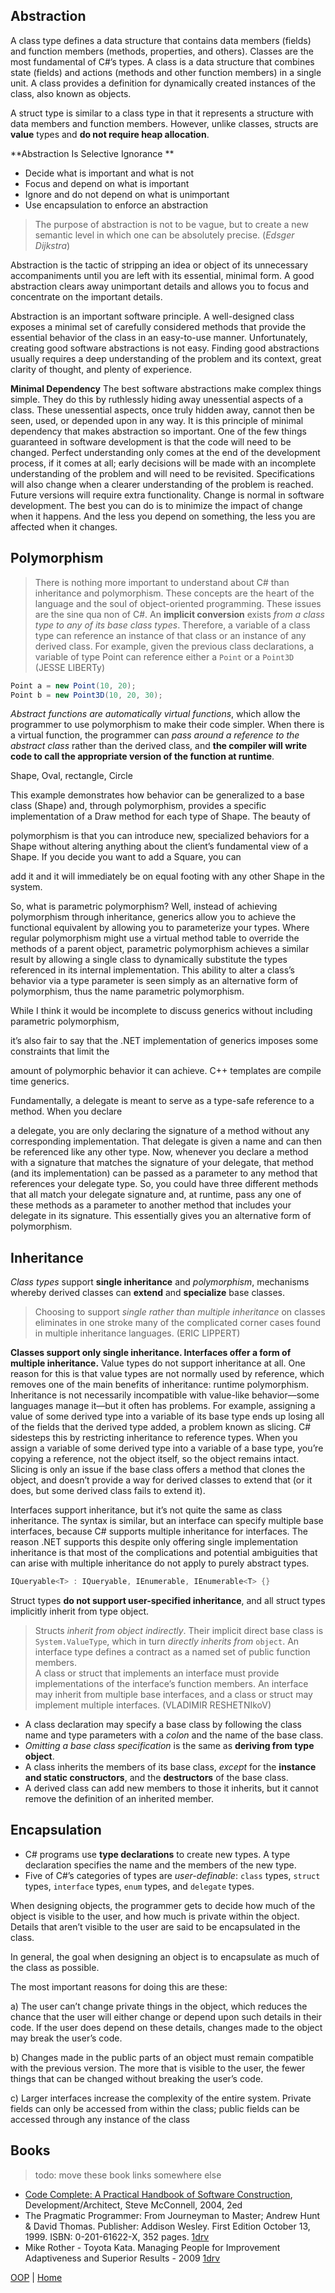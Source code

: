## Abstraction
A class type defines a data structure that contains data members (fields) and function members (methods, properties, and others). Classes are the most fundamental of C#’s types. A class is a data structure that combines state (fields) and actions (methods and other function members) in a single unit. A class provides a definition for dynamically created instances of the class, also known as objects.

A struct type is similar to a class type in that it represents a structure with data members and function members. However, unlike classes, structs are **value** types and **do not require heap allocation**. 

**Abstraction Is Selective Ignorance **
- Decide what is important and what is not 
- Focus and depend on what is important 
- Ignore and do not depend on what is unimportant 
- Use encapsulation to enforce an abstraction 

> The purpose of abstraction is not to be vague, but to create a new semantic level in which one can be absolutely precise. (_Edsger Dijkstra_) 

 Abstraction is the tactic of stripping an idea or object of its unnecessary accompaniments until you are left with its essential, minimal form. A good abstraction clears away unimportant details and allows you to focus and concentrate on the important details. 

Abstraction is an important software principle. A well-designed class exposes a minimal set of carefully considered methods that provide the essential behavior of the class in an easy-to-use manner. Unfortunately, creating good software abstractions is not easy. Finding good abstractions usually requires a deep understanding of the problem and its context, great clarity of thought, and plenty of experience. 

**Minimal Dependency** The best software abstractions make complex things simple. They do this by ruthlessly hiding away unessential aspects of a class. These unessential aspects, once truly hidden away, cannot then be seen, used, or depended upon in any way. It is this principle of minimal dependency that makes abstraction so important. One of the few things guaranteed in software development is that the code will need to be changed. Perfect understanding only comes at the end of the development process, if it comes at all; early decisions will be made with an incomplete understanding of the problem and will need to be revisited. Specifications will also change when a clearer understanding of the problem is reached. Future versions will require extra functionality. Change is normal in software development. The best you can do is to minimize the impact of change when it happens. And the less you depend on something, the less you are affected when it changes. 

## Polymorphism

> There is nothing more important to understand about C# than inheritance and polymorphism. These concepts are the heart of the language and the soul of object-oriented programming. These issues are the sine qua non of C#. An **implicit conversion** exists _from a class type to any of its base class types_. Therefore, a variable of a class type can reference an instance of that class or an instance of any derived class. For example, given the previous class declarations, a variable of type Point can reference either a `Point` or a `Point3D` (JESSE LIBERTy) 
````csharp
Point a = new Point(10, 20); 
Point b = new Point3D(10, 20, 30); 
````

_Abstract functions are automatically virtual functions_, which allow the programmer to use polymorphism to make their code simpler. When there is a virtual function, the programmer can _pass around a reference to the abstract class_ rather than the derived class, and **the compiler will write code to call the appropriate version of the function at runtime**.
 
Shape, Oval, rectangle, Circle 

This example demonstrates how behavior can be generalized to a base class (Shape) and, through polymorphism, provides a specific implementation of a Draw method for each type of Shape. The beauty of 

polymorphism is that you can introduce new, specialized behaviors for a Shape without altering anything about the client’s fundamental view of a Shape. If you decide you want to add a Square, you can 

add it and it will immediately be on equal footing with any other Shape in the system. 

So, what is parametric polymorphism? Well, instead of achieving polymorphism through inheritance, generics allow you to achieve the functional equivalent by allowing you to parameterize your types. Where regular polymorphism might use a virtual method table to override the methods of a parent object, parametric polymorphism achieves a similar result by allowing a single class to dynamically substitute the types referenced in its internal implementation. This ability to alter a class’s behavior via a type parameter is seen simply as an alternative form of polymorphism, thus the name parametric polymorphism. 

While I think it would be incomplete to discuss generics without including parametric polymorphism, 

it’s also fair to say that the .NET implementation of generics imposes some constraints that limit the 

amount of polymorphic behavior it can achieve. C++ templates are compile time generics. 

Fundamentally, a delegate is meant to serve as a type-safe reference to a method. When you declare 

a delegate, you are only declaring the signature of a method without any corresponding implementation. That delegate is given a name and can then be referenced like any other type. Now, whenever you declare a method with a signature that matches the signature of your delegate, that method (and its implementation) can be passed as a parameter to any method that references your delegate type. So, you could have three different methods that all match your delegate signature and, at runtime, pass any one of these methods as a parameter to another method that includes your delegate in its signature. This essentially gives you an alternative form of polymorphism.

## Inheritance
_Class types_ support **single inheritance** and _polymorphism_, mechanisms whereby derived classes can **extend** and **specialize** base classes. 

> Choosing to support _single rather than multiple inheritance_ on classes eliminates in one stroke many of the complicated corner cases found in multiple inheritance languages.
(ERIC LIPPERT)

**Classes support only single inheritance. Interfaces offer a form of multiple inheritance.** Value types do not support inheritance at all. One reason for this is that value types are not normally used by reference, which removes one of the main benefits of inheritance: runtime polymorphism. Inheritance is not necessarily incompatible with value-like behavior—some languages manage it—but it often has problems. For example, assigning a value of some derived type into a variable of its base type ends up losing all of the fields that the derived type added, a problem known as slicing. C# sidesteps this by restricting inheritance to reference types. When you assign a variable of some derived type into a variable of a base type, you’re copying a reference, not the object itself, so the object remains intact. Slicing is only an issue if the base class offers a method that clones the object, and doesn’t provide a way for derived classes to extend that (or it does, but some derived class fails to extend it).

Interfaces support inheritance, but it’s not quite the same as class inheritance. The syntax is similar, but  an interface can specify multiple base interfaces, because C# supports multiple inheritance for interfaces. The reason .NET supports this despite only offering single implementation inheritance is that most of the complications and potential ambiguities that can arise with multiple inheritance do not apply to purely abstract types.
````csharp
IQueryable<T> : IQueryable, IEnumerable, IEnumerable<T> {}
````


Struct types **do not support user-specified inheritance**, and all struct types implicitly inherit from type object.
> Structs _inherit from object indirectly_. Their implicit direct base class is `System.ValueType`, which in turn _directly inherits from_ `object`. An interface type defines a contract as a named set of public function members.  
A class or struct that implements an interface must provide implementations of the interface’s function members. An interface may inherit from multiple base interfaces, and a class or struct may implement multiple interfaces.
(VLADIMIR RESHETNIkoV)

+ A class declaration may specify a base class by following the class name and type parameters with a _colon_ and the name of the base class. 
+ _Omitting a base class specification_ is the same as **deriving from type object**.
+ A class inherits the members of its base class, _except_ for the **instance and static constructors**, and the **destructors** of the base class.  
+ A derived class can add new members to those it inherits, but it cannot remove the definition of an inherited member.


## Encapsulation
- C# programs use **type declarations** to create new types. A type declaration specifies the name and the members of the new type. 
- Five of C#’s categories of types are _user-definable_: `class` types, `struct` types, `interface` types, `enum` types, and `delegate` types.

When designing objects, the programmer gets to decide how much of the object is visible to the user, and how much is private within the object. Details that aren’t visible to the user are said to be encapsulated in the class. 

In general, the goal when designing an object is to encapsulate as much of the class as possible.  

The most important reasons for doing this are these: 

a) The user can’t change private things in the object, which reduces the chance that the user will either change or depend upon such details in their code. If the user does depend on these details, changes made to the object may break the user’s code. 

b) Changes made in the public parts of an object must remain compatible with the previous version. The more that is visible to the user, the fewer things that can be changed without breaking the user’s code. 

c) Larger interfaces increase the complexity of the entire system. Private fields can only be accessed from within the class; public fields can be accessed through any instance of the class


## Books
> todo: move these book links somewhere else
+ [Code Complete: A Practical Handbook of Software Construction](https://1drv.ms/b/s!As0cxZAk26SzjMBqoNGGDAoyHrlKpQ), Development/Architect, Steve McConnell, 2004, 2ed	
+ The Pragmatic Programmer: From Journeyman to Master; Andrew Hunt & David Thomas. Publisher: Addison Wesley. First Edition October 13, 1999. ISBN: 0-201-61622-X, 352 pages. [1drv](https://1drv.ms/b/s!As0cxZAk26SzjMBr1XLzUux0-93YYw)
+ Mike Rother - Toyota Kata. Managing People for Improvement Adaptiveness and Superior Results - 2009 [1drv](https://1drv.ms/b/s!As0cxZAk26SzjMBsyqaVv3J-wNlYcg)
	
	
[OOP](../OOP.md) | [Home](https://github.com/illegitimis/Tutorial/)